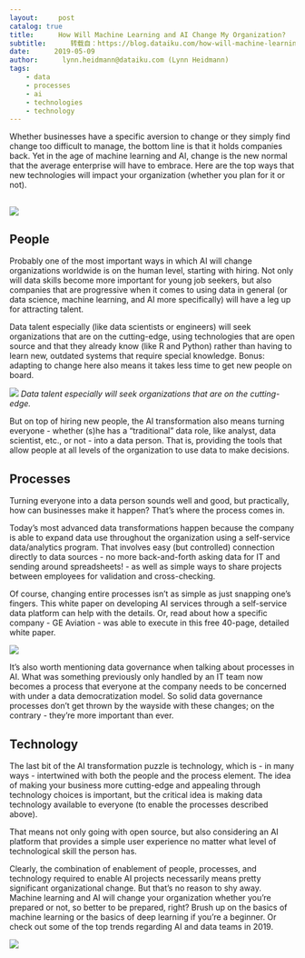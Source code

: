 ```yaml
---
layout:     post
catalog: true
title:      How Will Machine Learning and AI Change My Organization?
subtitle:      转载自：https://blog.dataiku.com/how-will-machine-learning-and-ai-change-my-organization
date:      2019-05-09
author:      lynn.heidmann@dataiku.com (Lynn Heidmann)
tags:
    - data
    - processes
    - ai
    - technologies
    - technology
---
```


Whether businesses have a specific aversion to change or they simply find change too difficult to manage, the bottom line is that it holds companies back. Yet in the age of machine learning and AI, change is the new normal that the average enterprise will have to embrace. Here are the top ways that new technologies will impact your organization (whether you plan for it or not).

## ![](https://blog.dataiku.com/hs-fs/hubfs/chameleon-change.jpg?width=3264&name=chameleon-change.jpg)


## People

Probably one of the most important ways in which AI will change organizations worldwide is on the human level, starting with hiring. Not only will data skills become more important for young job seekers, but also companies that are progressive when it comes to using data in general (or data science, machine learning, and AI more specifically) will have a leg up for attracting talent.

Data talent especially (like data scientists or engineers) will seek organizations that are on the cutting-edge, using technologies that are open source and that they already know (like R and Python) rather than having to learn new, outdated systems that require special knowledge. Bonus: adapting to change here also means it takes less time to get new people on board.

![](https://blog.dataiku.com/hs-fs/hubfs/people-team.jpg?width=468&name=people-team.jpg)
*Data talent especially will seek organizations that are on the cutting-edge.*

But on top of hiring new people, the AI transformation also means turning everyone - whether (s)he has a “traditional” data role, like analyst, data scientist, etc., or not - into a data person. That is, providing the tools that allow people at all levels of the organization to use data to make decisions.

## Processes

Turning everyone into a data person sounds well and good, but practically, how can businesses make it happen? That’s where the process comes in.

Today’s most advanced data transformations happen because the company is able to expand data use throughout the organization using a self-service data/analytics program. That involves easy (but controlled) connection directly to data sources - no more back-and-forth asking data for IT and sending around spreadsheets! - as well as simple ways to share projects between employees for validation and cross-checking.

Of course, changing entire processes isn’t as simple as just snapping one’s fingers. This white paper on developing AI services through a self-service data platform can help with the details. Or, read about how a specific company - GE Aviation - was able to execute in this free 40-page, detailed white paper.

![](https://blog.dataiku.com/hs-fs/hubfs/GE-Aviation-Quote-Jon-2.png?width=518&name=GE-Aviation-Quote-Jon-2.png)


It’s also worth mentioning data governance when talking about processes in AI. What was something previously only handled by an IT team now becomes a process that everyone at the company needs to be concerned with under a data democratization model. So solid data governance processes don’t get thrown by the wayside with these changes; on the contrary - they’re more important than ever.

## Technology

The last bit of the AI transformation puzzle is technology, which is - in many ways - intertwined with both the people and the process element. The idea of making your business more cutting-edge and appealing through technology choices is important, but the critical idea is making data technology available to everyone (to enable the processes described above).

That means not only going with open source, but also considering an AI platform that provides a simple user experience no matter what level of technological skill the person has.

Clearly, the combination of enablement of people, processes, and technology required to enable AI projects necessarily means pretty significant organizational change. But that’s no reason to shy away. Machine learning and AI will change your organization whether you’re prepared or not, so better to be prepared, right? Brush up on the basics of machine learning or the basics of deep learning if you’re a beginner. Or check out some of the top trends regarding AI and data teams in 2019.

![](https://blog.dataiku.com/hs/cta/cta/default/2123903/5fa01996-9a78-4987-96b0-1727103d1312.png)

